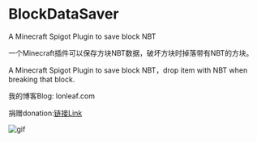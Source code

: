 # BlockDataSaver
A Minecraft Spigot Plugin to save block NBT

一个Minecraft插件可以保存方块NBT数据，破坏方块时掉落带有NBT的方块。

A Minecraft Spigot Plugin to save block NBT，drop item with NBT when breaking that block.

我的博客Blog: lonleaf.com

捐赠donation:[链接Link](https://afdian.com/item/7a172d0e6f5011efb0e752540025c377)

![gif](https://github.com/lonlf/BlockDataSaver/blob/main/blockdatasaver.gif)
